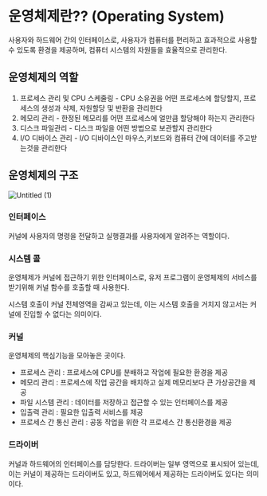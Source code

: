 # 운영체제란?? (Operating System)

사용자와 하드웨어 간의 인터페이스로, 사용자가 컴퓨터를 편리하고 효과적으로 사용할 수 있도록 환경을 제공하며, 컴퓨터 시스템의 자원들을 효율적으로 관리한다.

## 운영체제의 역할

1. 프로세스 관리 및 CPU 스케줄링 - CPU 소유권을 어떤 프로세스에 할당할지, 프로세스의 생성과 삭제, 자원할당 및 반환을 관리한다
2. 메모리 관리 - 한정된 메모리를 어떤 프로세스에 얼만큼 할당해야 하는지 관리한다
3. 디스크 파일관리 - 디스크 파일을 어떤 방법으로 보관할지 관리한다
4. I/O 디바이스 관리 - I/O 디바이스인 마우스,키보드와 컴퓨터 간에 데이터를 주고받는것을 관리한다

## 운영체제의 구조

![Untitled (1)](https://user-images.githubusercontent.com/87989933/175042087-3d1310af-2849-4d49-b22f-5faec6eec5bd.png)

### 인터페이스

커널에 사용자의 명령을 전달하고 실행결과를 사용자에게 알려주는 역할이다.

### 시스템 콜

운영체제가 커널에 접근하기 위한 인터페이스로, 유저 프로그램이 운영체제의 서비스를 받기위해 커널 함수를 호출할 때 사용한다.

시스템 호출이 커널 전체영역을 감싸고 있는데, 이는 시스템 호출을 거치지 않고서는 커널에 진입할 수 없다는 의미이다.

### 커널

운영체제의 핵심기능을 모아놓은 곳이다.

- 프로세스 관리 : 프로세스에 CPU를 분배하고 작업에 필요한 환경을 제공
- 메모리 관리 : 프로세스에 작업 공간을 배치하고 실제 메모리보다 큰 가상공간을 제공
- 파일 시스템 관리 : 데이터를 저장하고 접근할 수 있는 인터페이스를 제공
- 입출력 관리 : 필요한 입출력 서비스를 제공
- 프로세스 간 통신 관리 : 공동 작업을 위한 각 프로세스 간 통신환경을 제공

### 드라이버

커널과 하드웨어의 인터페이스를 담당한다. 드라이버는 일부 영역으로 표시되어 있는데, 이는 커널이 제공하는 드라이버도 있고, 하드웨어에서 제공하는 드라이버도 있다는 의미이다.

